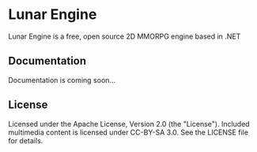 Lunar Engine
============

Lunar Engine is a free, open source 2D MMORPG engine based in .NET


Documentation
-------------

Documentation is coming soon...


License
-------

Licensed under the Apache License, Version 2.0 (the "License"). Included multimedia content is licensed under CC-BY-SA 3.0.
See the LICENSE file for details.
